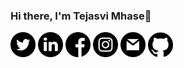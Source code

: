 ### Hi there, I'm Tejasvi Mhase👋

<!--
**99002669/99002669** is a ✨ _special_ ✨ repository because its `README.md` (this file) appears on your GitHub profile.

Here are some ideas to get you started:

- 🔭 I’m currently working on ...
- 🌱 I’m currently learning ...
- 👯 I’m looking to collaborate on ...
- 🤔 I’m looking for help with ...
- 💬 Ask me about ...
- 📫 How to reach me: ...
- 😄 Pronouns: ...
- ⚡ Fun fact: ...
-->


<a href="https://twitter.com/MhaseTejasvi"><img src="https://github.com/99002669/99002669/blob/main/twitter.png" width="40" height="40"></a>
<a href="https://www.linkedin.com/in/tejasvi-mhase-165141159/"><img src="https://github.com/99002669/99002669/blob/main/linkedin.png" width="40" height="40"></a>
<a href="https://www.facebook.com/profile.php?id=100004188078327"><img src="https://github.com/99002669/99002669/blob/main/facebook.png" width="40" height="40"></a>
<a href="https://www.instagram.com/tejasvi_mhase/"><img src="https://github.com/99002669/99002669/blob/main/instagram.png" width="40" height="40"></a>
<a href="mailto:tejasvi.y.mhase@gmail.com"><img src="https://github.com/99002669/99002669/blob/main/gmail.png" width="40" height="40"></a>
<a href="https://github.com/99002669"><img src="https://github.com/99002669/99002669/blob/main/github-logo.png" width="40" height="40"></a>

